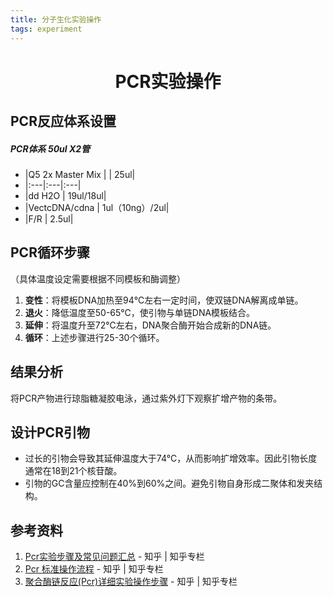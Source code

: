 ```yaml
---
title: 分子生化实验操作
tags: experiment
---
```


# <center>PCR实验操作</center>

## PCR反应体系设置

##### PCR体系 50ul X2管
- |Q5 2x Master Mix |                                                  | 25ul|
- |:---|:---|:---|
- |dd H2O                                                             | 19ul/18ul|
- |VectcDNA/cdna                                                      | 1ul（10ng）/2ul|
- |F/R                                                                | 2.5ul|

## PCR循环步骤
（具体温度设定需要根据不同模板和酶调整）

1. **变性**：将模板DNA加热至94℃左右一定时间，使双链DNA解离成单链。
2. **退火**：降低温度至50-65℃，使引物与单链DNA模板结合。
3. **延伸**：将温度升至72℃左右，DNA聚合酶开始合成新的DNA链。
4. **循环**：上述步骤进行25-30个循环。

## 结果分析
将PCR产物进行琼脂糖凝胶电泳，通过紫外灯下观察扩增产物的条带。

## 设计PCR引物
- 过长的引物会导致其延伸温度大于74°C，从而影响扩增效率。因此引物长度通常在18到21个核苷酸。
- 引物的GC含量应控制在40%到60%之间。避免引物自身形成二聚体和发夹结构。

## 参考资料
1. [Pcr实验步骤及常见问题汇总](https://zhuanlan.zhihu.com/p/56943837) - 知乎 | 知乎专栏
2. [Pcr 标准操作流程](https://zhuanlan.zhihu.com/p/33950762) - 知乎 | 知乎专栏
3. [聚合酶链反应(Pcr)详细实验操作步骤](https://www.zhihu.com/question/26452765) - 知乎 | 知乎专栏
